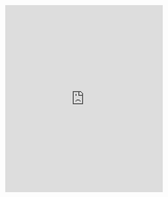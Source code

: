<iframe width="100%" height=600px frameborder="0" scrolling="no" src="https://onedrive.live.com/embed?resid=A555585E24922B9A%215262&authkey=%21ALHaTqqK5nM-SC0&em=2&wdAllowInteractivity=False&wdHideHeaders=True&wdDownloadButton=True&wdInConfigurator=True&wdInConfigurator=True"></iframe>